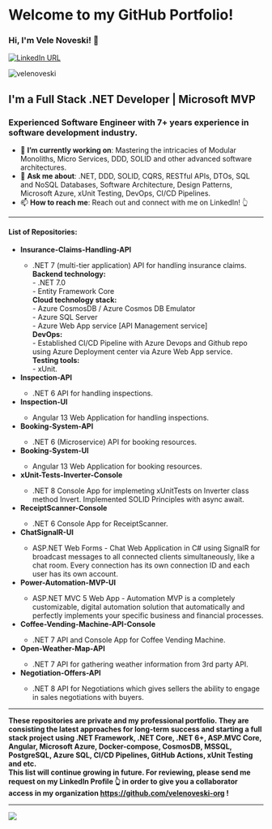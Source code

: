 # Welcome to my GitHub Portfolio! 

### Hi, I'm Vele Noveski! 👋

[![LinkedIn URL](https://img.shields.io/badge/LinkedIn-Connect-blue?logo=linkedin&style=for-the-badge)](https://www.linkedin.com/in/velenoveski)
<p align="left"> <img src="https://komarev.com/ghpvc/?username=velenoveski&label=Profile%20views&color=0e75b6&style=flat" alt="velenoveski" /> </p>

## **I'm a Full Stack .NET Developer | Microsoft MVP**

### Experienced Software Engineer with 7+ years experience in software development industry.
- 🎯 **I’m currently working on**: Mastering the intricacies of Modular Monoliths, Micro Services, DDD, SOLID and other advanced software architectures.
- 💬 **Ask me about**: .NET, DDD, SOLID, CQRS, RESTful APIs, DTOs, SQL and NoSQL Databases, Software Architecture, Design Patterns, Microsoft Azure, xUnit Testing, DevOps, CI/CD Pipelines.
- 📫 **How to reach me**: Reach out and connect with me on LinkedIn! 👆
<hr/>
<h4>List of Repositories: </h4>
<ul>
  <li><b>Insurance-Claims-Handling-API</b></li></li>
    <ul>
       <li>.NET 7 (multi-tier application) API for handling insurance claims.</li>
<b>Backend technology:</b><br>
- .NET 7.0<br>
- Entity Framework Core<br>
<b>Cloud technology stack: </b><br>
- Azure CosmosDB / Azure Cosmos DB Emulator<br>
- Azure SQL Server<br>
- Azure Web App service [API Management service]<br>
<b>DevOps:</b><br>
- Established CI/CD Pipeline with Azure Devops and Github repo using Azure Deployment center via Azure Web App service.<br>
 <b>Testing tools:</b><br>
- xUnit.<br>
    </ul> 
  <li><b>Inspection-API</b></li>
      <ul>
       <li>.NET 6 API for handling inspections.</li>
    </ul> 
  <li><b>Inspection-UI</b></li>
    <ul>
         <li>Angular 13 Web Application for handling inspections.</li>
    </ul> 
  <li><b>Booking-System-API</b></li>
     <ul>
       <li>.NET 6 (Microservice) API for booking resources.</li>
    </ul> 
  <li><b>Booking-System-UI</b></li>
   <ul>
     <li> Angular 13 Web Application for booking resources.</li>
    </ul> 
  <li><b>xUnit-Tests-Inverter-Console</b></li> 
    <ul>
      <li> .NET 8 Console App for implemeting xUnitTests on Inverter class method Invert. Implemented SOLID Principles with async await.</li>
    </ul> 
  <li><b>ReceiptScanner-Console</b></li> 
    <ul>
      <li> .NET 6 Console App for ReceiptScanner.</li>
    </ul> 
      <li><b>ChatSignalR-UI</b></li> 
    <ul>
     <li>ASP.NET Web Forms - Chat Web Application in C# using SignalR for broadcast messages to all connected clients simultaneously, like a chat room. Every connection has its own connection ID and each user has its own account.</li>
    </ul>  
      <li><b>Power-Automation-MVP-UI </b></li> 
    <ul>
     <li>ASP.NET MVC 5 Web App - Automation MVP is a completely customizable, digital automation solution that automatically and perfectly implements your specific business and financial processes.</li>
    </ul>  
    <li><b>Coffee-Vending-Machine-API-Console</b></li> 
    <ul>
     <li> .NET 7 API and Console App for Coffee Vending Machine.</li>
    </ul>
    <li><b>Open-Weather-Map-API</b></li> 
    <ul>
     <li> .NET 7 API for gathering weather information from 3rd party API.</li>
    </ul> 
    <li><b>Negotiation-Offers-API</b></li> 
    <ul>
     <li> .NET 8 API for Negotiations which gives sellers the ability to engage in sales negotiations with buyers.</li>
    </ul> 
</ul>
<hr/>

<b>These repositories are private and my professional portfolio. They are consisting the latest approaches for long-term success and starting a full stack project using .NET Framework, .NET Core, .NET 6+, ASP.MVC Core, Angular, Microsoft Azure, Docker-compose, CosmosDB, MSSQL, PostgreSQL, Azure SQL, CI/CD Pipelines, GitHub Actions, xUnit Testing and etc.  <br> This list will continue growing in future. For reviewing, please send me request on my LinkedIn Profile 👆 in order to give you a collaborator access in my organization https://github.com/velenoveski-org ! </b> <br>
<hr/>
<a href="https://github.com/velenoveski">
  <img src="https://github-readme-stats.vercel.app/api?username=velenoveski&count_private=true&show_icons=true&hide=stars" />
</a>
